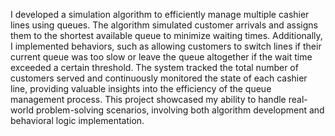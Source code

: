 I developed a simulation algorithm to efficiently manage multiple cashier lines using queues. 
The algorithm simulated customer arrivals and assigns them to the shortest available queue to minimize waiting times. Additionally, 
I implemented behaviors, such as allowing customers to switch lines if their current queue was too slow or leave the queue altogether if the wait time exceeded a certain threshold. 
The system tracked the total number of customers served and continuously monitored the state of each cashier line, providing valuable insights into the efficiency of the queue management process. 
This project showcased my ability to handle real-world problem-solving scenarios, 
involving both algorithm development and behavioral logic implementation.

